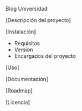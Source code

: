 Blog Universidad

[Descripción del proyecto]

[Instalación]
- Requisitos
- Version
- Encargados del proyecto

[Uso]

[Documentación]

[Roadmap]

[Licencia]
